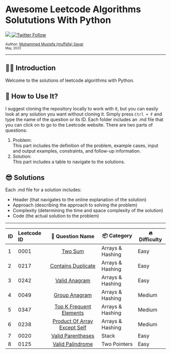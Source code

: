 # Awesome Leetcode Algorithms Solututions With Python

  <a class="header-badge" target="_blank" href="https://www.linkedin.com/in/muffafa/">
    <img src="https://img.shields.io/badge/style--5eba00.svg?label=LinkedIn&logo=linkedin&style=social">
  </a>
  <a class="header-badge" target="_blank" href="https://twitter.com/muffafa">
    <img alt="Twitter Follow" src="https://img.shields.io/twitter/follow/muffafa?style=social">
  </a>

  <sub>Author:
    <a href="https://linktr.ee/muffafa" target="_blank">Muhammed Mustafa (muffafa) Savar</a><br>
    <small> May, 2023</small>
  </sub>

---

## 🙋🏻 Introduction

Welcome to the solutions of leetcode algorithms with Python.

## 🚀 How to Use It?

I suggest cloning the repository locally to work with it, but you can easily look at any solution you want without cloning it. Simply press `Ctrl + F` and type the name of the question or its ID. Each folder includes an .md file that you can click on to go to the Leetcode website. There are two parts of questions:

1. Problem: </br> This part includes the definition of the problem, example cases, input and output examples, constraints, and follow-up information.
2. Solution: </br> This part includes a table to navigate to the solutions.

## 😎 Solutions

Each .md file for a solution includes:

- Header (that navigates to the online explanation of the solution)
- Approach (describing the approach to solving the problem)
- Complexity (determining the time and space complexity of the solution)
- Code (the actual solution to the problem)
  
---

| ID  | Leetcode ID |                               👀 Question Name                               | 📦 Category     | 🔥 Difficulty |
| --- | :---------- | :---------------------------------------------------------------------------: | ---------------- | -------------- |
| 1   | 0001        |                      [Two Sum](0001-two-sum/question.md)                      | Arrays & Hashing | Easy           |
| 2   | 0217        |           [Contains Duplicate](0217-contains-duplicate/question.md)           | Arrays & Hashing | Easy           |
| 3   | 0242        |                [Valid Anagram](0242-valid-anagram/question.md)                | Arrays & Hashing | Easy           |
| 4   | 0049        |                [Group Anagram](0049-group-anagram/question.md)                | Arrays & Hashing | Medium         |
| 5   | 0347        |      [Top K Frequent Elements](0347-top-k-frequent-elements/question.md)      | Arrays & Hashing | Medium         |
| 6   | 0238        | [Product Of Array Except Self](0238-product-of-array-except-self/question.md) | Arrays & Hashing | Medium         |
| 7   | 0020        |            [Valid Parentheses](0020-valid-parentheses/question.md)            | Stack            | Easy           |
| 8   | 0125        |             [Valid Palindrome](0125-valid-palindrome/question.md)             | Two Pointers     | Easy           |
